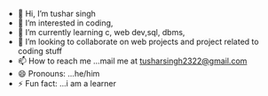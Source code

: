- 👋 Hi, I’m tushar singh 
- 👀 I’m interested in coding,
- 🌱 I’m currently learning c, web dev,sql, dbms, 
- 💞️ I’m looking to collaborate on web projects and project related to coding stuff
- 📫 How to reach me ...mail me at tusharsingh2322@gmail.com
- 😄 Pronouns: ...he/him
- ⚡ Fun fact: ...i am a learner 

<!---
tushki007/tushki007 is a ✨ special ✨ repository because its `README.md` (this file) appears on your GitHub profile.
You can click the Preview link to take a look at your changes.
--->

